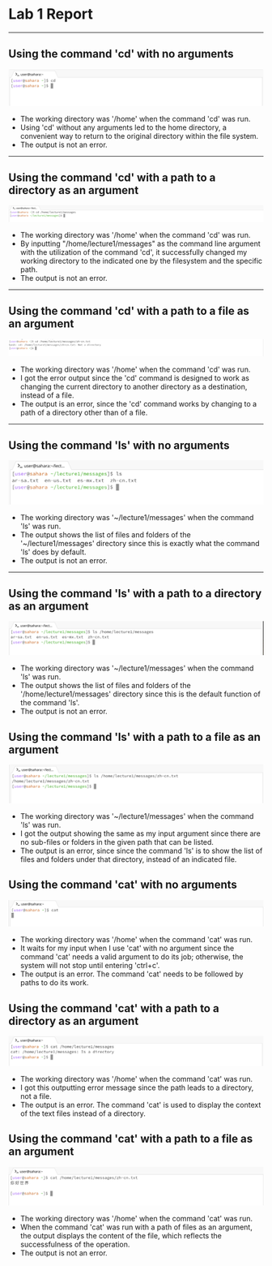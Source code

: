# **Lab 1 Report**
---
## **Using the command 'cd' with no arguments**
![Image](cd_1.png)

* The working directory was '/home' when the command 'cd' was run.
* Using 'cd' without any arguments led to the home directory, a convenient way to return to the original directory within the file system.
* The output is not an error.
---
## **Using the command 'cd' with a path to a directory as an argument**
![Image](cd_2.png)
* The working directory was '/home' when the command 'cd' was run.
* By inputting "/home/lecture1/messages" as the command line argument with the utilization of the command 'cd', it successfully changed my working directory to the indicated
  one by the filesystem and the specific path.
* The output is not an error.
---
## **Using the command 'cd' with a path to a file as an argument**
![Image](cd_3.png)
* The working directory was '/home' when the command 'cd' was run.
* I got the error output since the 'cd' command is designed to work as changing the current directory to another directory as a destination, instead of a file.
* The output is an error, since the 'cd' command works by changing to a path of a directory other than of a file.
---
## **Using the command 'ls' with no arguments**
![Image](ls_1.png)
* The working directory was '~/lecture1/messages' when the command 'ls' was run.
* The output shows the list of files and folders of the '~/lecture1/messages' directory since this is exactly what the command 'ls' does by default.
* The output is not an error.
---
## **Using the command 'ls' with a path to a directory as an argument**
![Image](ls_2.png)
* The working directory was '~/lecture1/messages' when the command 'ls' was run.
* The output shows the list of files and folders of the '/home/lecture1/messages' directory since this is the default function of the command 'ls'.
* The output is not an error.
## **Using the command 'ls' with a path to a file as an argument**
![Image](ls_3.png)
* The working directory was '~/lecture1/messages' when the command 'ls' was run.
* I got the output showing the same as my input argument since there are no sub-files or folders in the given path that can be listed.
* The output is an error, since since the command 'ls' is to show the list of files and folders under that directory, instead of an indicated file.
## **Using the command 'cat' with no arguments**
![Image](cat_1.png)
* The working directory was '/home' when the command 'cat' was run.
* It waits for my input when I use 'cat' with no argument since the command 'cat' needs a valid argument to do its job; otherwise, the system will not stop until entering 'ctrl+c'.
* The output is an error. The command 'cat' needs to be followed by paths to do its work.
## **Using the command 'cat' with a path to a directory as an argument**
![Image](cat_2.png)
* The working directory was '/home' when the command 'cat' was run.
* I got this outputting error message since the path leads to a directory, not a file.
* The output is an error. The command 'cat' is used to display the context of the text files instead of a directory.
## **Using the command 'cat' with a path to a file as an argument**
![Image](cat_3.png)
* The working directory was '/home' when the command 'cat' was run.
* When the command 'cat' was run with a path of files as an argument, the output displays the content of the file, which reflects the successfulness of the operation.
* The output is not an error.
  
